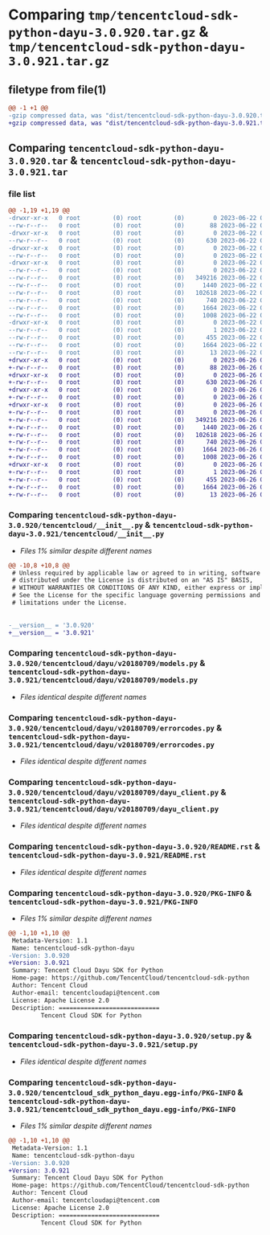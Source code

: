 # Comparing `tmp/tencentcloud-sdk-python-dayu-3.0.920.tar.gz` & `tmp/tencentcloud-sdk-python-dayu-3.0.921.tar.gz`

## filetype from file(1)

```diff
@@ -1 +1 @@
-gzip compressed data, was "dist/tencentcloud-sdk-python-dayu-3.0.920.tar", last modified: Thu Jun 22 00:22:02 2023, max compression
+gzip compressed data, was "dist/tencentcloud-sdk-python-dayu-3.0.921.tar", last modified: Mon Jun 26 00:22:11 2023, max compression
```

## Comparing `tencentcloud-sdk-python-dayu-3.0.920.tar` & `tencentcloud-sdk-python-dayu-3.0.921.tar`

### file list

```diff
@@ -1,19 +1,19 @@
-drwxr-xr-x   0 root         (0) root         (0)        0 2023-06-22 00:22:02.000000 tencentcloud-sdk-python-dayu-3.0.920/
--rw-r--r--   0 root         (0) root         (0)       88 2023-06-22 00:22:02.000000 tencentcloud-sdk-python-dayu-3.0.920/setup.cfg
-drwxr-xr-x   0 root         (0) root         (0)        0 2023-06-22 00:22:02.000000 tencentcloud-sdk-python-dayu-3.0.920/tencentcloud/
--rw-r--r--   0 root         (0) root         (0)      630 2023-06-22 00:22:02.000000 tencentcloud-sdk-python-dayu-3.0.920/tencentcloud/__init__.py
-drwxr-xr-x   0 root         (0) root         (0)        0 2023-06-22 00:22:02.000000 tencentcloud-sdk-python-dayu-3.0.920/tencentcloud/dayu/
--rw-r--r--   0 root         (0) root         (0)        0 2023-06-22 00:22:02.000000 tencentcloud-sdk-python-dayu-3.0.920/tencentcloud/dayu/__init__.py
-drwxr-xr-x   0 root         (0) root         (0)        0 2023-06-22 00:22:02.000000 tencentcloud-sdk-python-dayu-3.0.920/tencentcloud/dayu/v20180709/
--rw-r--r--   0 root         (0) root         (0)        0 2023-06-22 00:22:02.000000 tencentcloud-sdk-python-dayu-3.0.920/tencentcloud/dayu/v20180709/__init__.py
--rw-r--r--   0 root         (0) root         (0)   349216 2023-06-22 00:22:02.000000 tencentcloud-sdk-python-dayu-3.0.920/tencentcloud/dayu/v20180709/models.py
--rw-r--r--   0 root         (0) root         (0)     1440 2023-06-22 00:22:02.000000 tencentcloud-sdk-python-dayu-3.0.920/tencentcloud/dayu/v20180709/errorcodes.py
--rw-r--r--   0 root         (0) root         (0)   102618 2023-06-22 00:22:02.000000 tencentcloud-sdk-python-dayu-3.0.920/tencentcloud/dayu/v20180709/dayu_client.py
--rw-r--r--   0 root         (0) root         (0)      740 2023-06-22 00:22:02.000000 tencentcloud-sdk-python-dayu-3.0.920/README.rst
--rw-r--r--   0 root         (0) root         (0)     1664 2023-06-22 00:22:02.000000 tencentcloud-sdk-python-dayu-3.0.920/PKG-INFO
--rw-r--r--   0 root         (0) root         (0)     1008 2023-06-22 00:22:02.000000 tencentcloud-sdk-python-dayu-3.0.920/setup.py
-drwxr-xr-x   0 root         (0) root         (0)        0 2023-06-22 00:22:02.000000 tencentcloud-sdk-python-dayu-3.0.920/tencentcloud_sdk_python_dayu.egg-info/
--rw-r--r--   0 root         (0) root         (0)        1 2023-06-22 00:22:02.000000 tencentcloud-sdk-python-dayu-3.0.920/tencentcloud_sdk_python_dayu.egg-info/dependency_links.txt
--rw-r--r--   0 root         (0) root         (0)      455 2023-06-22 00:22:02.000000 tencentcloud-sdk-python-dayu-3.0.920/tencentcloud_sdk_python_dayu.egg-info/SOURCES.txt
--rw-r--r--   0 root         (0) root         (0)     1664 2023-06-22 00:22:02.000000 tencentcloud-sdk-python-dayu-3.0.920/tencentcloud_sdk_python_dayu.egg-info/PKG-INFO
--rw-r--r--   0 root         (0) root         (0)       13 2023-06-22 00:22:02.000000 tencentcloud-sdk-python-dayu-3.0.920/tencentcloud_sdk_python_dayu.egg-info/top_level.txt
+drwxr-xr-x   0 root         (0) root         (0)        0 2023-06-26 00:22:11.000000 tencentcloud-sdk-python-dayu-3.0.921/
+-rw-r--r--   0 root         (0) root         (0)       88 2023-06-26 00:22:11.000000 tencentcloud-sdk-python-dayu-3.0.921/setup.cfg
+drwxr-xr-x   0 root         (0) root         (0)        0 2023-06-26 00:22:11.000000 tencentcloud-sdk-python-dayu-3.0.921/tencentcloud/
+-rw-r--r--   0 root         (0) root         (0)      630 2023-06-26 00:22:11.000000 tencentcloud-sdk-python-dayu-3.0.921/tencentcloud/__init__.py
+drwxr-xr-x   0 root         (0) root         (0)        0 2023-06-26 00:22:11.000000 tencentcloud-sdk-python-dayu-3.0.921/tencentcloud/dayu/
+-rw-r--r--   0 root         (0) root         (0)        0 2023-06-26 00:22:11.000000 tencentcloud-sdk-python-dayu-3.0.921/tencentcloud/dayu/__init__.py
+drwxr-xr-x   0 root         (0) root         (0)        0 2023-06-26 00:22:11.000000 tencentcloud-sdk-python-dayu-3.0.921/tencentcloud/dayu/v20180709/
+-rw-r--r--   0 root         (0) root         (0)        0 2023-06-26 00:22:11.000000 tencentcloud-sdk-python-dayu-3.0.921/tencentcloud/dayu/v20180709/__init__.py
+-rw-r--r--   0 root         (0) root         (0)   349216 2023-06-26 00:22:11.000000 tencentcloud-sdk-python-dayu-3.0.921/tencentcloud/dayu/v20180709/models.py
+-rw-r--r--   0 root         (0) root         (0)     1440 2023-06-26 00:22:11.000000 tencentcloud-sdk-python-dayu-3.0.921/tencentcloud/dayu/v20180709/errorcodes.py
+-rw-r--r--   0 root         (0) root         (0)   102618 2023-06-26 00:22:11.000000 tencentcloud-sdk-python-dayu-3.0.921/tencentcloud/dayu/v20180709/dayu_client.py
+-rw-r--r--   0 root         (0) root         (0)      740 2023-06-26 00:22:11.000000 tencentcloud-sdk-python-dayu-3.0.921/README.rst
+-rw-r--r--   0 root         (0) root         (0)     1664 2023-06-26 00:22:11.000000 tencentcloud-sdk-python-dayu-3.0.921/PKG-INFO
+-rw-r--r--   0 root         (0) root         (0)     1008 2023-06-26 00:22:11.000000 tencentcloud-sdk-python-dayu-3.0.921/setup.py
+drwxr-xr-x   0 root         (0) root         (0)        0 2023-06-26 00:22:11.000000 tencentcloud-sdk-python-dayu-3.0.921/tencentcloud_sdk_python_dayu.egg-info/
+-rw-r--r--   0 root         (0) root         (0)        1 2023-06-26 00:22:11.000000 tencentcloud-sdk-python-dayu-3.0.921/tencentcloud_sdk_python_dayu.egg-info/dependency_links.txt
+-rw-r--r--   0 root         (0) root         (0)      455 2023-06-26 00:22:11.000000 tencentcloud-sdk-python-dayu-3.0.921/tencentcloud_sdk_python_dayu.egg-info/SOURCES.txt
+-rw-r--r--   0 root         (0) root         (0)     1664 2023-06-26 00:22:11.000000 tencentcloud-sdk-python-dayu-3.0.921/tencentcloud_sdk_python_dayu.egg-info/PKG-INFO
+-rw-r--r--   0 root         (0) root         (0)       13 2023-06-26 00:22:11.000000 tencentcloud-sdk-python-dayu-3.0.921/tencentcloud_sdk_python_dayu.egg-info/top_level.txt
```

### Comparing `tencentcloud-sdk-python-dayu-3.0.920/tencentcloud/__init__.py` & `tencentcloud-sdk-python-dayu-3.0.921/tencentcloud/__init__.py`

 * *Files 1% similar despite different names*

```diff
@@ -10,8 +10,8 @@
 # Unless required by applicable law or agreed to in writing, software
 # distributed under the License is distributed on an "AS IS" BASIS,
 # WITHOUT WARRANTIES OR CONDITIONS OF ANY KIND, either express or implied.
 # See the License for the specific language governing permissions and
 # limitations under the License.
 
 
-__version__ = '3.0.920'
+__version__ = '3.0.921'
```

### Comparing `tencentcloud-sdk-python-dayu-3.0.920/tencentcloud/dayu/v20180709/models.py` & `tencentcloud-sdk-python-dayu-3.0.921/tencentcloud/dayu/v20180709/models.py`

 * *Files identical despite different names*

### Comparing `tencentcloud-sdk-python-dayu-3.0.920/tencentcloud/dayu/v20180709/errorcodes.py` & `tencentcloud-sdk-python-dayu-3.0.921/tencentcloud/dayu/v20180709/errorcodes.py`

 * *Files identical despite different names*

### Comparing `tencentcloud-sdk-python-dayu-3.0.920/tencentcloud/dayu/v20180709/dayu_client.py` & `tencentcloud-sdk-python-dayu-3.0.921/tencentcloud/dayu/v20180709/dayu_client.py`

 * *Files identical despite different names*

### Comparing `tencentcloud-sdk-python-dayu-3.0.920/README.rst` & `tencentcloud-sdk-python-dayu-3.0.921/README.rst`

 * *Files identical despite different names*

### Comparing `tencentcloud-sdk-python-dayu-3.0.920/PKG-INFO` & `tencentcloud-sdk-python-dayu-3.0.921/PKG-INFO`

 * *Files 1% similar despite different names*

```diff
@@ -1,10 +1,10 @@
 Metadata-Version: 1.1
 Name: tencentcloud-sdk-python-dayu
-Version: 3.0.920
+Version: 3.0.921
 Summary: Tencent Cloud Dayu SDK for Python
 Home-page: https://github.com/TencentCloud/tencentcloud-sdk-python
 Author: Tencent Cloud
 Author-email: tencentcloudapi@tencent.com
 License: Apache License 2.0
 Description: ============================
         Tencent Cloud SDK for Python
```

### Comparing `tencentcloud-sdk-python-dayu-3.0.920/setup.py` & `tencentcloud-sdk-python-dayu-3.0.921/setup.py`

 * *Files identical despite different names*

### Comparing `tencentcloud-sdk-python-dayu-3.0.920/tencentcloud_sdk_python_dayu.egg-info/PKG-INFO` & `tencentcloud-sdk-python-dayu-3.0.921/tencentcloud_sdk_python_dayu.egg-info/PKG-INFO`

 * *Files 1% similar despite different names*

```diff
@@ -1,10 +1,10 @@
 Metadata-Version: 1.1
 Name: tencentcloud-sdk-python-dayu
-Version: 3.0.920
+Version: 3.0.921
 Summary: Tencent Cloud Dayu SDK for Python
 Home-page: https://github.com/TencentCloud/tencentcloud-sdk-python
 Author: Tencent Cloud
 Author-email: tencentcloudapi@tencent.com
 License: Apache License 2.0
 Description: ============================
         Tencent Cloud SDK for Python
```

